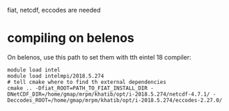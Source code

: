 fiat, netcdf, eccodes are needed

# compiling on belenos
On belenos, use this path to set them with tth eintel 18 compiler:
```
module load intel
module load intelmpi/2018.5.274
# tell cmake where to find th external dependencies
cmake .. -Dfiat_ROOT=PATH_TO_FIAT_INSTALL_DIR -DNetCDF_DIR=/home/gmap/mrpm/khatib/opt/i-2018.5.274/netcdf-4.7.1/ -Deccodes_ROOT=/home/gmap/mrpm/khatib/opt/i-2018.5.274/eccodes-2.27.0/

